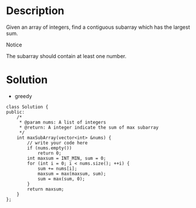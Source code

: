 # Description

Given an array of integers, find a contiguous subarray which has the largest sum.

 Notice

The subarray should contain at least one number.

# Solution

- greedy

```
class Solution {
public:
    /*
     * @param nums: A list of integers
     * @return: A integer indicate the sum of max subarray
     */
    int maxSubArray(vector<int> &nums) {
        // write your code here
        if (nums.empty())
            return 0;
        int maxsum = INT_MIN, sum = 0;
        for (int i = 0; i < nums.size(); ++i) {
            sum += nums[i];
            maxsum = max(maxsum, sum);
            sum = max(sum, 0);
        }
        return maxsum;
    }
};
```
